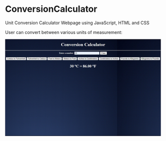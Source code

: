 # ConversionCalculator
Unit Conversion Calculator Webpage using JavaScript, HTML and CSS

User can convert between various units of measurement:

![image-large](https://github.com/andrewgit96/ConversionCalculator/blob/master/ConversionCalculator.jpg?raw=true)
